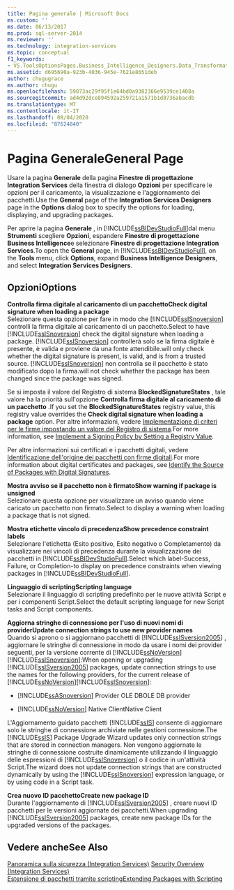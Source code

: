 ```yaml
---
title: Pagina generale | Microsoft Docs
ms.custom: ''
ms.date: 06/13/2017
ms.prod: sql-server-2014
ms.reviewer: ''
ms.technology: integration-services
ms.topic: conceptual
f1_keywords:
- VS.ToolsOptionsPages.Business_Intelligence_Designers.Data_Transformation_Designers.General
ms.assetid: d695690a-923b-4036-945e-7621e8651deb
author: chugugrace
ms.author: chugu
ms.openlocfilehash: 59073ac29f95f1e64bd0a9382366e9539ce1408a
ms.sourcegitcommit: ad4d92dce894592a259721a1571b1d8736abacdb
ms.translationtype: MT
ms.contentlocale: it-IT
ms.lasthandoff: 08/04/2020
ms.locfileid: "87624840"
---
```

# <a name="general-page"></a><span data-ttu-id="558c9-102">Pagina Generale</span><span class="sxs-lookup"><span data-stu-id="558c9-102">General Page</span></span>
  <span data-ttu-id="558c9-103">Usare la pagina **Generale** della pagina **Finestre di progettazione Integration Services** della finestra di dialogo **Opzioni** per specificare le opzioni per il caricamento, la visualizzazione e l'aggiornamento dei pacchetti.</span><span class="sxs-lookup"><span data-stu-id="558c9-103">Use the **General** page of the **Integration Services Designers** page in the **Options** dialog box to specify the options for loading, displaying, and upgrading packages.</span></span>  
  
 <span data-ttu-id="558c9-104">Per aprire la pagina **Generale** , in [!INCLUDE[ssBIDevStudioFull](../includes/ssbidevstudiofull-md.md)]dal menu **Strumenti** scegliere **Opzioni**, espandere **Finestre di progettazione Business Intelligence**e selezionare **Finestre di progettazione Integration Services**.</span><span class="sxs-lookup"><span data-stu-id="558c9-104">To open the **General** page, in [!INCLUDE[ssBIDevStudioFull](../includes/ssbidevstudiofull-md.md)], on the **Tools** menu, click **Options**, expand **Business Intelligence Designers**, and select **Integration Services Designers**.</span></span>  
  
## <a name="options"></a><span data-ttu-id="558c9-105">Opzioni</span><span class="sxs-lookup"><span data-stu-id="558c9-105">Options</span></span>  
 <span data-ttu-id="558c9-106">**Controlla firma digitale al caricamento di un pacchetto**</span><span class="sxs-lookup"><span data-stu-id="558c9-106">**Check digital signature when loading a package**</span></span>  
 <span data-ttu-id="558c9-107">Selezionare questa opzione per fare in modo che [!INCLUDE[ssISnoversion](../includes/ssisnoversion-md.md)] controlli la firma digitale al caricamento di un pacchetto.</span><span class="sxs-lookup"><span data-stu-id="558c9-107">Select to have [!INCLUDE[ssISnoversion](../includes/ssisnoversion-md.md)] check the digital signature when loading a package.</span></span> [!INCLUDE[ssISnoversion](../includes/ssisnoversion-md.md)] <span data-ttu-id="558c9-108">controllerà solo se la firma digitale è presente, è valida e proviene da una fonte attendibile.</span><span class="sxs-lookup"><span data-stu-id="558c9-108">will only check whether the digital signature is present, is valid, and is from a trusted source.</span></span> [!INCLUDE[ssISnoversion](../includes/ssisnoversion-md.md)] <span data-ttu-id="558c9-109">non controlla se il pacchetto è stato modificato dopo la firma.</span><span class="sxs-lookup"><span data-stu-id="558c9-109">will not check whether the package has been changed since the package was signed.</span></span>  
  
 <span data-ttu-id="558c9-110">Se si imposta il valore del Registro di sistema **BlockedSignatureStates** , tale valore ha la priorità sull'opzione **Controlla firma digitale al caricamento di un pacchetto** .</span><span class="sxs-lookup"><span data-stu-id="558c9-110">If you set the **BlockedSignatureStates** registry value, this registry value overrides the **Check digital signature when loading a package** option.</span></span> <span data-ttu-id="558c9-111">Per altre informazioni, vedere [Implementazione di criteri per le firme impostando un valore del Registro di sistema](implement-a-signing-policy-by-setting-a-registry-value.md).</span><span class="sxs-lookup"><span data-stu-id="558c9-111">For more information, see [Implement a Signing Policy by Setting a Registry Value](implement-a-signing-policy-by-setting-a-registry-value.md).</span></span>  
  
 <span data-ttu-id="558c9-112">Per altre informazioni sui certificati e i pacchetti digitali, vedere [Identificazione dell'origine dei pacchetti con firme digitali](security/identify-the-source-of-packages-with-digital-signatures.md).</span><span class="sxs-lookup"><span data-stu-id="558c9-112">For more information about digital certificates and packages, see [Identify the Source of Packages with Digital Signatures](security/identify-the-source-of-packages-with-digital-signatures.md).</span></span>  
  
 <span data-ttu-id="558c9-113">**Mostra avviso se il pacchetto non è firmato**</span><span class="sxs-lookup"><span data-stu-id="558c9-113">**Show warning if package is unsigned**</span></span>  
 <span data-ttu-id="558c9-114">Selezionare questa opzione per visualizzare un avviso quando viene caricato un pacchetto non firmato.</span><span class="sxs-lookup"><span data-stu-id="558c9-114">Select to display a warning when loading a package that is not signed.</span></span>  
  
 <span data-ttu-id="558c9-115">**Mostra etichette vincolo di precedenza**</span><span class="sxs-lookup"><span data-stu-id="558c9-115">**Show precedence constraint labels**</span></span>  
 <span data-ttu-id="558c9-116">Selezionare l'etichetta (Esito positivo, Esito negativo o Completamento) da visualizzare nei vincoli di precedenza durante la visualizzazione dei pacchetti in [!INCLUDE[ssBIDevStudioFull](../includes/ssbidevstudiofull-md.md)].</span><span class="sxs-lookup"><span data-stu-id="558c9-116">Select which label-Success, Failure, or Completion-to display on precedence constraints when viewing packages in [!INCLUDE[ssBIDevStudioFull](../includes/ssbidevstudiofull-md.md)].</span></span>  
  
 <span data-ttu-id="558c9-117">**Linguaggio di scripting**</span><span class="sxs-lookup"><span data-stu-id="558c9-117">**Scripting language**</span></span>  
 <span data-ttu-id="558c9-118">Selezionare il linguaggio di scripting predefinito per le nuove attività Script e per i componenti Script.</span><span class="sxs-lookup"><span data-stu-id="558c9-118">Select the default scripting language for new Script tasks and Script components.</span></span>  
  
 <span data-ttu-id="558c9-119">**Aggiorna stringhe di connessione per l'uso di nuovi nomi di provider**</span><span class="sxs-lookup"><span data-stu-id="558c9-119">**Update connection strings to use new provider names**</span></span>  
 <span data-ttu-id="558c9-120">Quando si aprono o si aggiornano pacchetti di [!INCLUDE[ssISversion2005](../includes/ssisversion2005-md.md)] , aggiornare le stringhe di connessione in modo da usare i nomi dei provider seguenti, per la versione corrente di [!INCLUDE[ssNoVersion](../includes/ssnoversion-md.md)][!INCLUDE[ssISnoversion](../includes/ssisnoversion-md.md)]:</span><span class="sxs-lookup"><span data-stu-id="558c9-120">When opening or upgrading [!INCLUDE[ssISversion2005](../includes/ssisversion2005-md.md)] packages, update connection strings to use the names for the following providers, for the current release of [!INCLUDE[ssNoVersion](../includes/ssnoversion-md.md)][!INCLUDE[ssISnoversion](../includes/ssisnoversion-md.md)]:</span></span>  
  
-   [!INCLUDE[ssASnoversion](../includes/ssasnoversion-md.md)] <span data-ttu-id="558c9-121">Provider OLE DB</span><span class="sxs-lookup"><span data-stu-id="558c9-121">OLE DB provider</span></span>  
  
-   [!INCLUDE[ssNoVersion](../includes/ssnoversion-md.md)] <span data-ttu-id="558c9-122">Native Client</span><span class="sxs-lookup"><span data-stu-id="558c9-122">Native Client</span></span>  
  
 <span data-ttu-id="558c9-123">L'Aggiornamento guidato pacchetti [!INCLUDE[ssIS](../includes/ssis-md.md)] consente di aggiornare solo le stringhe di connessione archiviate nelle gestioni connessione.</span><span class="sxs-lookup"><span data-stu-id="558c9-123">The [!INCLUDE[ssIS](../includes/ssis-md.md)] Package Upgrade Wizard updates only connection strings that are stored in connection managers.</span></span> <span data-ttu-id="558c9-124">Non vengono aggiornate le stringhe di connessione costruite dinamicamente utilizzando il linguaggio delle espressioni di [!INCLUDE[ssISnoversion](../includes/ssisnoversion-md.md)] o il codice in un'attività Script.</span><span class="sxs-lookup"><span data-stu-id="558c9-124">The wizard does not update connection strings that are constructed dynamically by using the [!INCLUDE[ssISnoversion](../includes/ssisnoversion-md.md)] expression language, or by using code in a Script task.</span></span>  
  
 <span data-ttu-id="558c9-125">**Crea nuovo ID pacchetto**</span><span class="sxs-lookup"><span data-stu-id="558c9-125">**Create new package ID**</span></span>  
 <span data-ttu-id="558c9-126">Durante l'aggiornamento di [!INCLUDE[ssISversion2005](../includes/ssisversion2005-md.md)] , creare nuovi ID pacchetti per le versioni aggiornate dei pacchetti.</span><span class="sxs-lookup"><span data-stu-id="558c9-126">When upgrading [!INCLUDE[ssISversion2005](../includes/ssisversion2005-md.md)] packages, create new package IDs for the upgraded versions of the packages.</span></span>  
  
## <a name="see-also"></a><span data-ttu-id="558c9-127">Vedere anche</span><span class="sxs-lookup"><span data-stu-id="558c9-127">See Also</span></span>  
 <span data-ttu-id="558c9-128">[Panoramica sulla sicurezza &#40;Integration Services&#41;](security/security-overview-integration-services.md) </span><span class="sxs-lookup"><span data-stu-id="558c9-128">[Security Overview &#40;Integration Services&#41;](security/security-overview-integration-services.md) </span></span>  
 [<span data-ttu-id="558c9-129">Estensione di pacchetti tramite scripting</span><span class="sxs-lookup"><span data-stu-id="558c9-129">Extending Packages with Scripting</span></span>](extending-packages-scripting/extending-packages-with-scripting.md)  
  
  
